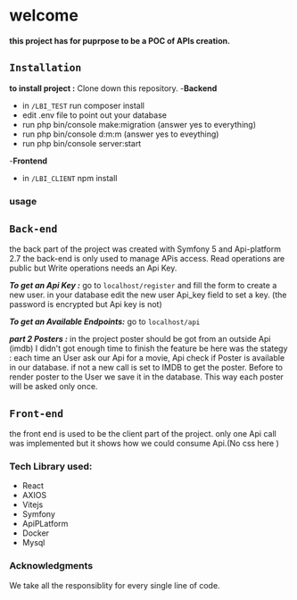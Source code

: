 #  welcome
<div>
  <h4>
this project has for puprpose to be a POC of APIs creation.
    </h4>
 </div>


## <code>Installation</code>
<b>to install project :</b>
Clone down this repository. 
-<b>Backend</b>
<ul>
<li>in <code>/LBI_TEST</code> run composer install</li>
<li>edit .env file to point out your database</li>
<li>run php bin/console make:migration (answer yes to everything)</li>
<li>run php bin/console d:m:m (answer yes to eveything)</li>
<li>run php bin/console server:start</li>
</ul>
-<b>Frontend</b>
<ul>
<li>in <code>/LBI_CLIENT</code> npm install</li>
</ul>

### usage
## <code>Back-end</code>
the back part of the project was created with Symfony 5 and Api-platform 2.7
the back-end is only used to manage APis access.
Read operations are public but Write operations needs an Api Key.

***To get an Api Key :***
go to <code>localhost/register</code> and fill the form to create a new user.
in your database edit the new user Api_key field to set a key.
(the password is encrypted but Api key is not)

***To get an Available Endpoints:***
go to <code>localhost/api</code>

***part 2 Posters :***
in the project poster should be got from an outside Api (imdb)
I didn't got enough time to finish the feature  be here was the stategy :
each time an User ask our Api for a movie, Api check if Poster is available in our database. if not a new call is set to IMDB to get the poster. Before to render poster to the User we save it in the database. This way each poster will be asked only once. 

## <code>Front-end</code>
the front end is used to be the client part of the project.
only one Api call was implemented but it shows how we could consume Api.(No css here )

### Tech Library used:
  <ul>
  <li>React</li>
  <li>AXIOS</li>
  <li>Vitejs</li>
  <li>Symfony</li>
  <li>ApiPLatform</li>
  <li>Docker</li>
  <li>Mysql</li>

  </ul>


### Acknowledgments
<div>
  We take all the responsiblity for every single line of code.
</div>
